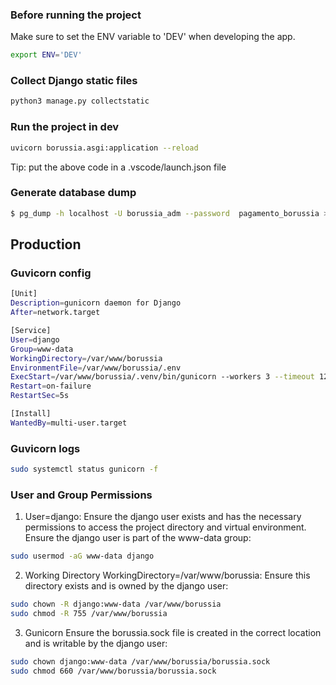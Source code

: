 ### Before running the project
Make sure to set the ENV variable to 'DEV' when developing the app.
```bash 
export ENV='DEV'
```

### Collect Django static files
```bash 
python3 manage.py collectstatic
```

### Run the project in dev
```bash
uvicorn borussia.asgi:application --reload
```
Tip: put the above code in a .vscode/launch.json file


### Generate database dump
```bash 
$ pg_dump -h localhost -U borussia_adm --password  pagamento_borussia > database.sql 
```

## Production
### Guvicorn config
```bash
[Unit]
Description=gunicorn daemon for Django
After=network.target

[Service]
User=django
Group=www-data
WorkingDirectory=/var/www/borussia
EnvironmentFile=/var/www/borussia/.env
ExecStart=/var/www/borussia/.venv/bin/gunicorn --workers 3 --timeout 120 --bind unix:/var/www/borussia/borussia.sock --access-logfile - --error-logfile - borussia.wsgi:application
Restart=on-failure
RestartSec=5s

[Install]
WantedBy=multi-user.target
```

### Guvicorn logs
```bash
sudo systemctl status gunicorn -f 
```

### User and Group Permissions
1. User=django: Ensure the django user exists and has the necessary permissions to access the project directory and virtual environment. Ensure the django user is part of the www-data group:

```bash
sudo usermod -aG www-data django
```

2. Working Directory
WorkingDirectory=/var/www/borussia: 
Ensure this directory exists and is owned by the django user:

```bash
sudo chown -R django:www-data /var/www/borussia
sudo chmod -R 755 /var/www/borussia
```

3. Gunicorn
Ensure the borussia.sock file is created in the correct location and is writable by the django user:

```bash
sudo chown django:www-data /var/www/borussia/borussia.sock
sudo chmod 660 /var/www/borussia/borussia.sock
```
